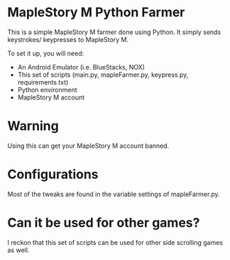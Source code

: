 MapleStory M Python Farmer
==========================
This is a simple MapleStory M farmer done using Python. It simply sends keystrokes/ keypresses to MapleStory M.

To set it up, you will need:
* An Android Emulator (i.e. BlueStacks, NOX)
* This set of scripts (main.py, mapleFarmer.py, keypress.py, requirements.txt)
* Python environment
* MapleStory M account

Warning
=======
Using this can get your MapleStory M account banned.

Configurations
==============
Most of the tweaks are found in the variable settings of mapleFarmer.py.

Can it be used for other games?
===============================
I reckon that this set of scripts can be used for other side scrolling games as well.